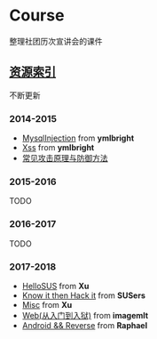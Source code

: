 # Course

整理社团历次宣讲会的课件

## [资源索引](资源索引/)

不断更新

### 2014-2015

- [MysqlInjection](2014-2015/10-MysqlInjection) from  **ymlbright**
- [Xss](2014-2015/11-Xss)  from **ymlbright**
- [常见攻击原理与防御方法](2014-2015/4-常见攻击原理与防御方法)

### 2015-2016

TODO

### 2016-2017

TODO

### 2017-2018

- [HelloSUS](2017-2018/9-HelloSUS) from **Xu**
- [Know it then Hack it](2017-2018/10-Know%20it%20the%20Hack%20it) from **SUSers**
- [Misc](2017-2018/11-Misc) from **Xu**
- [Web(从入门到入狱)](2017-2018/11-Web) from **imagemlt**
- [Android && Reverse](2017-2018/11-Android&&Reverse) from **Raphael**